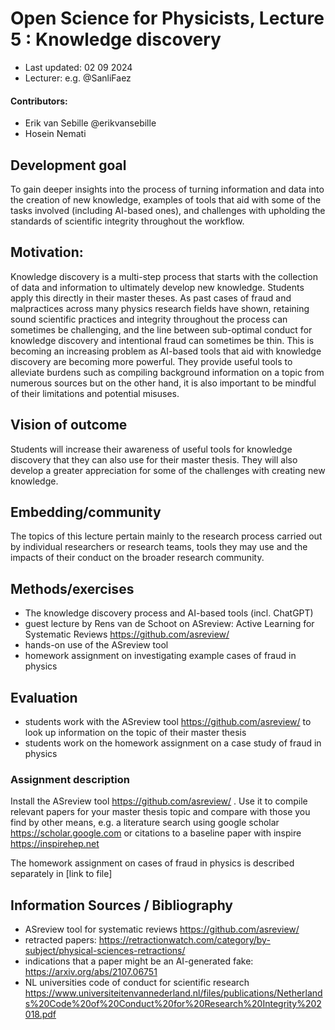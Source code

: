 # Open Science for Physicists, Lecture 5 : Knowledge discovery

+ Last updated: 02 09 2024
+ Lecturer: e.g. @SanliFaez 

#### Contributors: 
+ Erik van Sebille @erikvansebille
+ Hosein Nemati

## Development goal
To gain deeper insights into the process of turning information and data into the creation of new knowledge, examples of tools that aid with some of the tasks involved (including AI-based ones), and challenges with upholding the standards of scientific integrity throughout the workflow. 

## Motivation: 
Knowledge discovery is a multi-step process that starts with the collection of data and information to ultimately develop new knowledge. Students apply this directly in their master theses. As past cases of fraud and malpractices across many physics research fields have shown, retaining sound scientific practices and integrity throughout the process can sometimes be challenging, and the line between sub-optimal conduct for knowledge discovery and intentional fraud can sometimes be thin. This is becoming an increasing problem as AI-based tools that aid with knowledge discovery are becoming more powerful. They provide useful tools to alleviate burdens such as compiling background information on a topic from numerous sources but on the other hand, it is also important to be mindful of their limitations and potential misuses.  

## Vision of outcome
Students will increase their awareness of useful tools for knowledge discovery that they can also use for their master thesis. They will also develop a greater appreciation for some of the challenges with creating new knowledge. 

## Embedding/community
The topics of this lecture pertain mainly to the research process carried out by individual researchers or research teams, tools they may use and the impacts of their conduct on the broader research community.

## Methods/exercises
+ The knowledge discovery process and AI-based tools (incl. ChatGPT)
+ guest lecture by Rens van de Schoot on ASreview: Active Learning for Systematic Reviews https://github.com/asreview/  
+ hands-on use of the ASreview tool  
+ homework assignment on investigating example cases of fraud in physics
  
## Evaluation
- students work with the ASreview tool https://github.com/asreview/ to look up information on the topic of their master thesis
- students work on the homework assignment on a case study of fraud in physics

### Assignment description
Install the ASreview tool https://github.com/asreview/ . Use it to compile relevant papers for your master thesis topic and compare with those you find by other means, e.g. a literature search using google scholar https://scholar.google.com or citations to a baseline paper with inspire https://inspirehep.net 

The homework assignment on cases of fraud in physics is described separately in [link to file]

## Information Sources / Bibliography
- ASreview tool for systematic reviews https://github.com/asreview/ 
- retracted papers: https://retractionwatch.com/category/by-subject/physical-sciences-retractions/ 
- indications that a paper might be an AI-generated fake: https://arxiv.org/abs/2107.06751
- NL universities code of conduct for scientific research https://www.universiteitenvannederland.nl/files/publications/Netherlands%20Code%20of%20Conduct%20for%20Research%20Integrity%202018.pdf
